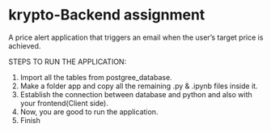# krypto-Backend assignment
A price alert application that triggers an email when the user’s target price is achieved.

STEPS TO RUN THE APPLICATION:

1. Import all the tables from postgree_database.
2. Make a folder app and copy all the remaining .py & .ipynb files inside it.
3. Establish the connection between database and python and also with your frontend(Client side).
4. Now, you are good to run the application.
5. Finish
